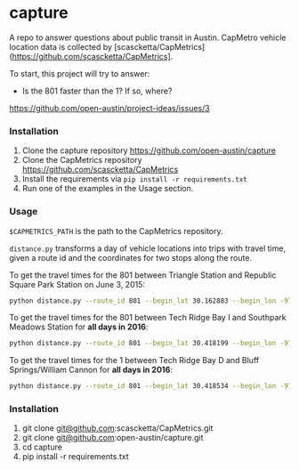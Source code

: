 # capture

A repo to answer questions about public transit in Austin. CapMetro vehicle location data is collected by [scascketta/CapMetrics](https://github.com/scascketta/CapMetrics].

To start, this project will try to answer:

- Is the 801 faster than the 1? If so, where?

https://github.com/open-austin/project-ideas/issues/3

### Installation

1. Clone the capture repository https://github.com/open-austin/capture
2. Clone the CapMetrics repository https://github.com/scascketta/CapMetrics
3. Install the requirements via `pip install -r requirements.txt`
4. Run one of the examples in the Usage section.

### Usage

`$CAPMETRICS_PATH` is the path to the CapMetrics repository.

`distance.py` transforms a day of vehicle locations into trips with travel time, given a route id and the coordinates for two stops along the route.

To get the travel times for the 801 between Triangle Station and Republic Square Park Station on June 3, 2015:

```sh
python distance.py --route_id 801 --begin_lat 30.162883 --begin_lon -97.790317 --end_lat 30.266218 --end_lon -97.746056 --name triangle-to-republic --glob "2016*" --capmetrics_path ../CapMetrics
```

To get the travel times for the 801 between Tech Ridge Bay I and Southpark Meadows Station for **all days in 2016**:

```sh
python distance.py --route_id 801 --begin_lat 30.418199 --begin_lon -97.668243 --end_lat 30.162883 --end_lon -97.790317 --name techridge-to-southpark --glob "2016*" --capmetrics_path ../CapMetrics
```

To get the travel times for the 1 between Tech Ridge Bay D and Bluff Springs/William Cannon for **all days in 2016**:

```sh
python distance.py --route_id 801 --begin_lat 30.418534 --begin_lon -97.668904 --end_lat 30.189427 --end_lon -97.767879 --name techridge-to-cannon --glob "2016*" --capmetrics_path ../CapMetrics
```

### Installation

1. git clone git@github.com:scascketta/CapMetrics.git
2. git clone git@github.com:open-austin/capture.git
3. cd capture
4. pip install -r requirements.txt

